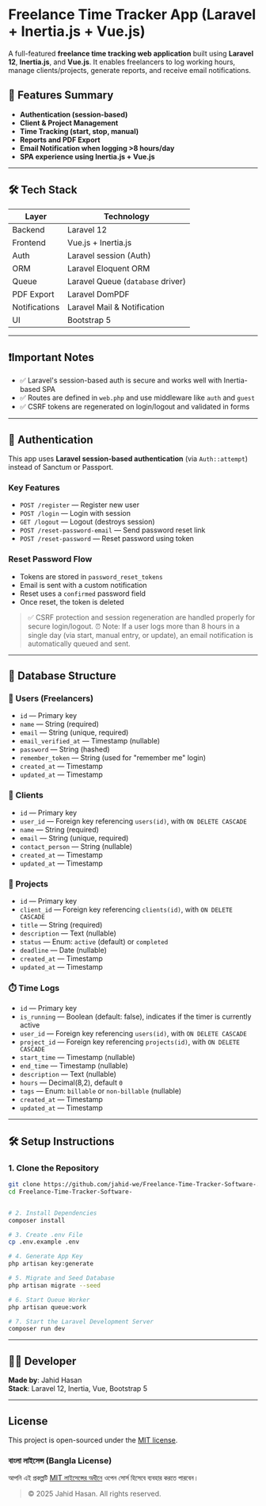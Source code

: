 # Freelance Time Tracker App (Laravel + Inertia.js + Vue.js)

A full-featured **freelance time tracking web application** built using **Laravel 12**, **Inertia.js**, and **Vue.js**. It enables freelancers to log working hours, manage clients/projects, generate reports, and receive email notifications.

## 🚀 Features Summary

- **Authentication (session-based)**
- **Client & Project Management**
- **Time Tracking (start, stop, manual)**
- **Reports and PDF Export**
- **Email Notification when logging >8 hours/day**
- **SPA experience using Inertia.js + Vue.js**

---

## 🛠️ Tech Stack

| Layer         | Technology                        |
| ------------- | --------------------------------- |
| Backend       | Laravel 12                        |
| Frontend      | Vue.js + Inertia.js               |
| Auth          | Laravel session (Auth)            |
| ORM           | Laravel Eloquent ORM              |
| Queue         | Laravel Queue (`database` driver) |
| PDF Export    | Laravel DomPDF                    |
| Notifications | Laravel Mail & Notification       |
| UI            | Bootstrap 5                       |

---

## ❗Important Notes

- ✅ Laravel's session-based auth is secure and works well with Inertia-based SPA
- ✅ Routes are defined in `web.php` and use middleware like `auth` and `guest`
- ✅ CSRF tokens are regenerated on login/logout and validated in forms

---
## 🔐 Authentication

This app uses **Laravel session-based authentication** (via `Auth::attempt`) instead of Sanctum or Passport.

### Key Features

- `POST /register` — Register new user
- `POST /login` — Login with session
- `GET /logout` — Logout (destroys session)
- `POST /reset-password-email` — Send password reset link
- `POST /reset-password` — Reset password using token

### Reset Password Flow

- Tokens are stored in `password_reset_tokens`
- Email is sent with a custom notification
- Reset uses a `confirmed` password field
- Once reset, the token is deleted

> ✅ CSRF protection and session regeneration are handled properly for secure login/logout.
> ⏰ Note: If a user logs more than 8 hours in a single day (via start, manual entry, or update), an email notification is automatically queued and sent.


---

## 🧱 Database Structure

### 👤 Users (Freelancers)

- `id` — Primary key  
- `name` — String (required)  
- `email` — String (unique, required)  
- `email_verified_at` — Timestamp (nullable)  
- `password` — String (hashed)  
- `remember_token` — String (used for "remember me" login)  
- `created_at` — Timestamp  
- `updated_at` — Timestamp  

### 👥 Clients

- `id` — Primary key  
- `user_id` — Foreign key referencing `users(id)`, with `ON DELETE CASCADE`  
- `name` — String (required)  
- `email` — String (unique, required)  
- `contact_person` — String (nullable)  
- `created_at` — Timestamp  
- `updated_at` — Timestamp  

### 📁 Projects

- `id` — Primary key  
- `client_id` — Foreign key referencing `clients(id)`, with `ON DELETE CASCADE`  
- `title` — String (required)  
- `description` — Text (nullable)  
- `status` — Enum: `active` (default) or `completed`  
- `deadline` — Date (nullable)  
- `created_at` — Timestamp  
- `updated_at` — Timestamp  

### ⏱️ Time Logs

- `id` — Primary key
- `is_running` — Boolean (default: false), indicates if the timer is currently active
- `user_id` — Foreign key referencing `users(id)`, with `ON DELETE CASCADE`
- `project_id` — Foreign key referencing `projects(id)`, with `ON DELETE CASCADE`
- `start_time` — Timestamp (nullable)
- `end_time` — Timestamp (nullable)
- `description` — Text (nullable)
- `hours` — Decimal(8,2), default `0`
- `tags` — Enum: `billable` or `non-billable` (nullable)
- `created_at` — Timestamp
- `updated_at` — Timestamp

---

## 🛠️ Setup Instructions

### 1. Clone the Repository

```bash
git clone https://github.com/jahid-we/Freelance-Time-Tracker-Software-.git
cd Freelance-Time-Tracker-Software-


# 2. Install Dependencies
composer install

# 3. Create .env File
cp .env.example .env

# 4. Generate App Key
php artisan key:generate

# 5. Migrate and Seed Database
php artisan migrate --seed

# 6. Start Queue Worker
php artisan queue:work

# 7. Start the Laravel Development Server
composer run dev

```
---

## 🧑‍💻 Developer

**Made by**: Jahid Hasan  
**Stack**: Laravel 12, Inertia, Vue, Bootstrap 5

---

## License

This project is open-sourced under the [MIT license](LICENSE).

### বাংলা লাইসেন্স (Bangla License)

আপনি এই প্রকল্পটি [MIT লাইসেন্সের অধীনে](LICENSE_BN.txt) ওপেন সোর্স হিসেবে ব্যবহার করতে পারবেন।

> © 2025 Jahid Hasan. All rights reserved.

